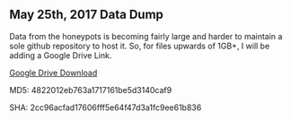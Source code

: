 ## May 25th, 2017 Data Dump

Data from the honeypots is becoming fairly large and harder to maintain a sole github repository to host it. So, for files upwards of 1GB+, I will be adding a Google Drive Link.

[Google Drive Download](https://drive.google.com/file/d/0Bx8ooWT_-JzaZnBhNzVPRDJsc1k/view?usp=sharing)

MD5: 4822012eb763a1717161be5d3140caf9 

SHA: 2cc96acfad17606fff5e64f47d3a1fc9ee61b836 
